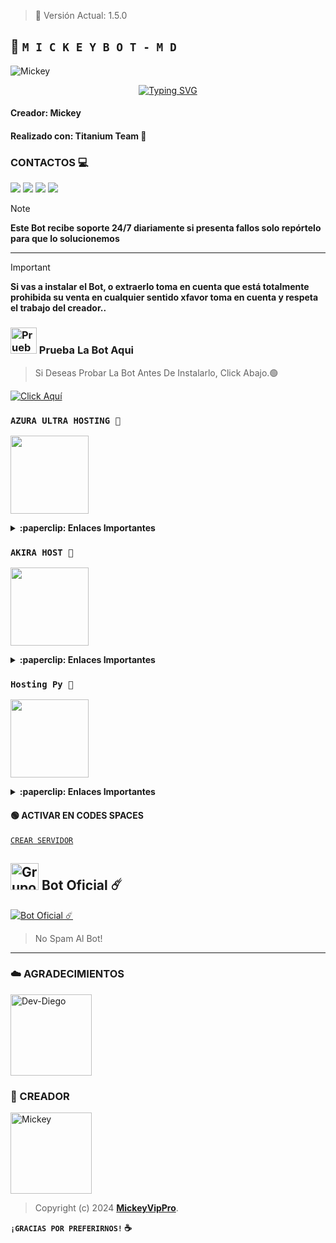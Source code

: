 > 💫 Versión Actual: 1.5.0

## 💫 **`M I C K E Y B O T - M D`**

![Mickey](https://qu.ax/EPuS.jpg)
<div align="center">
<a href="https://git.io/typing-svg"><img src="https://readme-typing-svg.demolab.com?font=Oswald&weight=300&size=37&duration=3000&pause=100&color=000000&background=601D6E00&center=true&vCenter=true&repeat=true&random=FALSO&width=660&height=90&lines=Yallico+lanzó;Nueva+versión+MickeyBot - 1.5.0;MickeyBot-MD+El+Mejor Bot+De+WhatsApp" alt="Typing SVG"/></a>
</div>

#### Creador: Mickey
#### Realizado con: Titanium Team 💫

### CONTACTOS 💻
<p>



<a href="https://api.whatsapp.com/send/?phone=+51926956637&text=Hola 👋 soporte de Mickey Bot &type=phone_number&app_absent=0" target="blank"><img src="https://img.shields.io/badge/Whatsapp-30302f?style=flat&logo=whatsapp" /></a>
 <a href="http://www.instagram.com/yallico.owner" target="blank"><img src="https://img.shields.io/badge/Instagram-30302f?style=flat&logo=instagram" /></a>
<a href="https://www.threads.net/@yallico.owner" target="blank"><img src="https://img.shields.io/badge/Threads-30302f?style=flat&logo=threads" /></a>
<a href="https://x.com/yallico.owner" target="blank"><img src="https://img.shields.io/badge/Twitter-30302f?style=flat&logo=x" /></a>

> [!NOTE]
> **Este Bot recibe soporte 24/7 diariamente si presenta fallos solo repórtelo para que lo solucionemos**

***

> [!IMPORTANT]
> **Si vas a instalar el Bot, o extraerlo toma en cuenta que está totalmente prohibida su venta en cualquier sentido xfavor toma en cuenta y respeta el trabajo del creador..**

### <img src="https://qu.ax/EPuS.jpg" alt="Prueba El Bot Aqui" width="42" height="42"> Prueba La Bot Aqui

> Si Deseas Probar La Bot Antes De Instalarlo, Click Abajo.🟢

[![Click Aquí](https://img.shields.io/badge/Grupo-Genesis-25D366?style=for-the-badge&logo=whatsapp&logoColor=white)](https://chat.whatsapp.com/G35x1XV7DSrDmR9b7G4wJ4)

### **`AZURA ULTRA HOSTING 👾`**
<a href="https://store.azuraultra-host.pro/login"><img src="https://qu.ax/lgUn.jpg" height="125px"></a>

<details>
 <summary><b>:paperclip: Enlaces Importantes</b></summary>

- **Dashboard:** [`Aquí`](https://control.azuraultra-host.pro/)
- **Panel:** [`Aquí`](https://control.azuraultra-host.pro/)
- **Canal de WhatsApp:** [`Aquí`](https://whatsapp.com/channel/0029VaWABAMG8l5K8K9PAB3v)
</details>

### **`AKIRA HOST 👑`**
<a href="https://dash.akira-host.store"><img src="https://qu.ax/kzPZ.jpg" height="125px"></a>

<details>
 <summary><b>:paperclip: Enlaces Importantes</b></summary>

- **Dashboard:** [`Aquí`](https://dash.akira-host.store/)
- **Panel:** [`Aquí`](https://cloud.akira-host.store/)
- **Canal de WhatsApp:** [`Aquí`](https://whatsapp.com/channel/0029VajfXO7CnA7zhERSe63s)
</details>

### **`Hosting Py 🤖`**
<a href="https://dahs.hostingpy.shop"><img src="https://qu.ax/Scnk.jpg" height="125px"></a>

<details>
 <summary><b>:paperclip: Enlaces Importantes</b></summary>

- **Dashboard:** [`Aquí`](https://dahs.hostingpy.shop)
- **Panel:** [`Aquí`](https://panel.hostingpy.shop/)
- **Canal de WhatsApp:** [`Aquí`](https://whatsapp.com/channel/0029Vak4e1R4NVifmh8Tvi3q)
</details>

#### 🟢 ACTIVAR EN CODES SPACES 
[`CREAR SERVIDOR`](https://github.com/codespaces/new?skip_quickstart=true&machine=basicLinux32gb&repo=OfcDiego/YaemoriBot-MD&ref=main&geo=UsEast)


## <img src="https://static.wikia.nocookie.net/nyancat/images/d/d3/Nyan-cat.gif/revision/latest/scale-to-width-down/400?cb=20131231222500&path-prefix=es" alt="Grupo" width="45" height="43"> Bot Oficial ☄️

<a href="https://wa.me/51936994155?text=!serbot"><img alt="Bot Oficial ☄️" src="https://img.shields.io/badge/Bot - Oficial-00FFFF?style=for-the-badge&logo=whatsapp&logoColor=white"/></a>

> No Spam Al Bot!

---

### ☁️ AGRADECIMIENTOS
<a
href="https://github.com/Angelito-OFC"><img src="https://github.com/Angelito-OFC.png" width="130" height="130" alt="Dev-Diego"/></a>

### 💫 CREADOR 
<a
href="https://github.com/MickeyVipPro"><img src="https://github.com/MickeyVipPro.png" width="130" height="130" alt="Mickey"/></a>

> Copyright (c) 2024 **[MickeyVipPro](https://whatsapp.com/channel/0029VaiHa0GJkK7If3ctDH0g)**.

**`¡GRACIAS POR PREFERIRNOS!` ☕**
